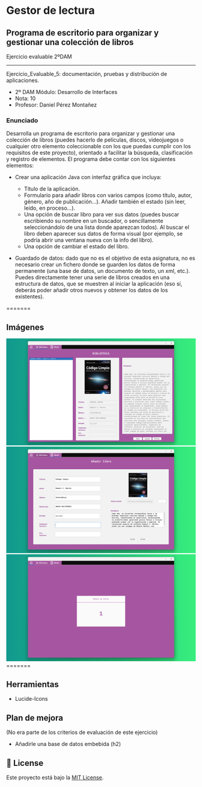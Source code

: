 # Gestor de lectura
<h2>Programa de escritorio para organizar y gestionar una colección de libros</h2>
<p>
Ejercicio evaluable 2ºDAM</a>
</p>
<hr>
<p>
  Ejercicio_Evaluable_5: documentación, pruebas y distribución de aplicaciones. 
  <ul>
    <li>2º DAM Módulo: Desarrollo de Interfaces
    <li>Nota: 10</li>
    <li>Profesor: Daniel Pérez Montañez</li>
  </ul>
</p>

<h3>Enunciado</h3>
<div>
<p>
Desarrolla un programa de escritorio para organizar y gestionar una colección de libros (puedes hacerlo de películas, discos, videojuegos o cualquier otro elemento coleccionable con los que puedas cumplir con los requisitos de este proyecto), orientado a facilitar la búsqueda, clasificación y registro de elementos. El programa debe contar con los siguientes elementos:

<ul>
  <li>Crear una aplicación Java con interfaz gráfica que incluya:</li>
  <ul>
    <li>Título de la aplicación.</li>
    <li>Formulario para añadir libros con varios campos (como título, autor, género, año de publicación...). Añadir también el estado (sin leer, leído, en proceso…).</li>
    <li>Una opción de buscar libro para ver sus datos (puedes buscar escribiendo su nombre en un buscador, o sencillamente seleccionándolo de una lista donde aparezcan todos). Al buscar el libro deben aparecer sus datos de forma visual (por ejemplo, se podría abrir una ventana nueva con la info del libro).</li>
    <li>Una opción de cambiar el estado del libro.</li>
  </ul>
</ul>
<ul>
  <li>Guardado de datos: dado que no es el objetivo de esta asignatura, no es necesario crear un fichero donde se guarden los datos de forma permanente (una base de datos, un documento de texto, un xml, etc.). Puedes directamente tener una serie de libros creados en una estructura de datos, que se muestren al iniciar la aplicación (eso sí, deberás poder añadir otros nuevos y obtener los datos de los existentes).</li>
</ul>
</div>

=======
## Imágenes
<div align='center'>
  <img src='imgPrograma1.png' alt='imgPrograma1' />
</div>

<div align='center'>
  <img src='imgPrograma2.png' alt='imgPrograma2' />
</div>

<div align='center'>
  <img src='imgPrograma3.png' alt='imgPrograma3' />
</div>
=======

## Herramientas

- Lucide-Icons

## Plan de mejora
(No era parte de los criterios de evaluación de este ejercicio)

- Añadirle una base de datos embebida (h2)

## 📃 License

Este proyecto está bajo la [MIT License](LICENSE.md).
